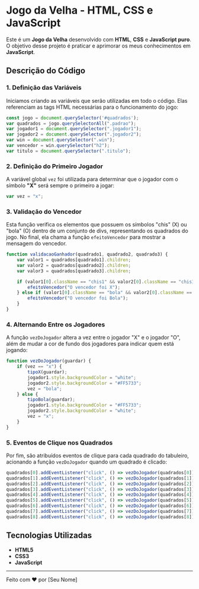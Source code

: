

# Jogo da Velha - HTML, CSS e JavaScript

Este é um **Jogo da Velha** desenvolvido com **HTML**, **CSS** e **JavaScript puro**. O objetivo desse projeto é praticar e aprimorar os meus conhecimentos em **JavaScript**.

## Descrição do Código

### 1. Definição das Variáveis

Iniciamos criando as variáveis que serão utilizadas em todo o código. Elas referenciam as tags HTML necessárias para o funcionamento do jogo:

```javascript
const jogo = document.querySelector('#quadrados');
var quadrados = jogo.querySelectorAll(".padrao");
var jogador1 = document.querySelector(".jogador1");
var jogador2 = document.querySelector(".jogador2");
var win = document.querySelector(".win");
var vencedor = win.querySelector("h2");
var titulo = document.querySelector(".titulo");
```

### 2. Definição do Primeiro Jogador

A variável global `vez` foi utilizada para determinar que o jogador com o símbolo **"X"** será sempre o primeiro a jogar:

```javascript
var vez = "x";
```

### 3. Validação do Vencedor

Esta função verifica os elementos que possuem os símbolos "chis" (X) ou "bola" (O) dentro de um conjunto de divs, representando os quadrados do jogo. No final, ela chama a função `efeitoVencedor` para mostrar a mensagem do vencedor.

```javascript
function validacaoGanhador(quadrado1, quadrado2, quadrado3) {
    var valor1 = quadrados[quadrado1].children;
    var valor2 = quadrados[quadrado2].children;
    var valor3 = quadrados[quadrado3].children;

    if (valor1[0].className == "chis1" && valor2[0].className == "chis1" && valor3[0].className == "chis1") {
        efeitoVencedor("O vencedor foi X");
    } else if (valor1[0].className == "bola" && valor2[0].className == "bola" && valor3[0].className == "bola") {
        efeitoVencedor("O vencedor foi Bola");
    }
}
```

### 4. Alternando Entre os Jogadores

A função `vezDoJogador` altera a vez entre o jogador "X" e o jogador "O", além de mudar a cor de fundo dos jogadores para indicar quem está jogando:

```javascript
function vezDoJogador(guardar) {
    if (vez == "x") {
        tipoX(guardar);
        jogador1.style.backgroundColor = "white";
        jogador2.style.backgroundColor = "#FF5733";
        vez = "bola";
    } else {
        tipoBola(guardar);
        jogador1.style.backgroundColor = "#FF5733";
        jogador2.style.backgroundColor = "white";
        vez = "x";
    }
}
```

### 5. Eventos de Clique nos Quadrados

Por fim, são atribuídos eventos de clique para cada quadrado do tabuleiro, acionando a função `vezDoJogador` quando um quadrado é clicado:

```javascript
quadrados[0].addEventListener("click", () => vezDoJogador(quadrados[0]));
quadrados[1].addEventListener("click", () => vezDoJogador(quadrados[1]));
quadrados[2].addEventListener("click", () => vezDoJogador(quadrados[2]));
quadrados[3].addEventListener("click", () => vezDoJogador(quadrados[3]));
quadrados[4].addEventListener("click", () => vezDoJogador(quadrados[4]));
quadrados[5].addEventListener("click", () => vezDoJogador(quadrados[5]));
quadrados[6].addEventListener("click", () => vezDoJogador(quadrados[6]));
quadrados[7].addEventListener("click", () => vezDoJogador(quadrados[7]));
quadrados[8].addEventListener("click", () => vezDoJogador(quadrados[8]));
```

## Tecnologias Utilizadas

- **HTML5**
- **CSS3**
- **JavaScript**

---

Feito com ❤️ por [Seu Nome]
